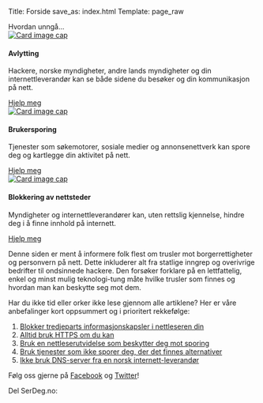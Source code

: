 Title: Forside
save_as: index.html
Template: page_raw

<div class="row">
    <div class="col-xs-12 display-4 text-xs-center">
        Hvordan unngå...
    </div>
    <div class="card-deck-wrapper" style="margin-left: 0; margin-right: 0;">
        <div class="card-deck">
            <div class="card">
              <a href="{filename}/pages/trusler/trafikkavlytting.md">
                <img class="card-img-top img-fluid" src="{filename}/images/avlytting.jpg" alt="Card image cap">
              </a>
              <div class="card-block">
                <h4 class="card-title">Avlytting</h4>
                <p class="card-text">Hackere, norske myndigheter, andre lands myndigheter og din internettleverandør kan se både sidene du besøker og din kommunikasjon på nett.</p>
                <a href="{filename}/pages/trusler/trafikkavlytting.md" class="btn btn-secondary">Hjelp meg</a>
              </div>
            </div>
            <div class="card">
              <a href="{filename}/pages/trusler/brukersporing.md">
                <img class="card-img-top img-fluid" src="{filename}/images/brukersporing.jpg" alt="Card image cap">
              </a>
              <div class="card-block">
                <h4 class="card-title">Brukersporing</h4>
                <p class="card-text">Tjenester som søkemotorer, sosiale medier og annonsenettverk kan spore deg og kartlegge din aktivitet på nett.</p>
                <a href="{filename}/pages/trusler/brukersporing.md" class="btn btn-secondary">Hjelp meg</a>
              </div>
            </div>
            <div class="card">
              <a href="{filename}/pages/trusler/blokkering-av-nettsteder.md">
                <img class="card-img-top img-fluid" src="{filename}/images/blokkering.jpg" alt="Card image cap">
              </a>
              <div class="card-block">
                <h4 class="card-title">Blokkering av nettsteder</h4>
                <p class="card-text">Myndigheter og internettleverandører kan, uten rettslig kjennelse, hindre deg i å finne innhold på internett.</p>
                <a href="{filename}/pages/trusler/blokkering-av-nettsteder.md" class="btn btn-secondary">Hjelp meg</a>
              </div>
            </div>
        </div>
    </div>
</div>
<div class="row">
    <div class="col-sm-8 offset-sm-2">
    <p>Denne siden er ment å informere folk flest om trusler mot borgerrettigheter og personvern på nett. Dette inkluderer alt fra statlige inngrep og overivrige bedrifter til ondsinnede hackere. Den forsøker forklare på en lettfattelig, enkel og minst mulig teknologi-tung måte hvilke trusler som finnes og hvordan man kan beskytte seg mot&nbsp;dem.</p>
    <p>Har du ikke tid eller orker ikke lese gjennom alle artiklene? Her er våre anbefalinger kort oppsummert og i prioritert&nbsp;rekkefølge:</p>
    <ol>
    <li><a href="http://serdeg.no/tiltak/informasjonskapselinnstillinger/">Blokker tredjeparts informasjonskapsler i nettleseren&nbsp;din</a></li>
    <li><a href="http://serdeg.no/tiltak/https/">Alltid bruk <span class="caps">HTTPS</span> om du&nbsp;kan</a></li>
    <li><a href="http://serdeg.no/tiltak/nettleserutvidelser/">Bruk en nettleserutvidelse som beskytter deg mot&nbsp;sporing</a></li>
    <li><a href="http://serdeg.no/tiltak/tjenester-som-ikke-sporer-deg/">Bruk tjenester som ikke sporer deg, der det finnes&nbsp;alternativer</a></li>
    <li><a href="http://serdeg.no/tiltak/dns/">Ikke bruk <span class="caps">DNS</span>-server fra en norsk&nbsp;internett-leverandør</a></li>
    </ol>
    <p>Følg oss gjerne
    på <a href="https://www.facebook.com/serdeg.no">Facebook</a> og <a href="https://twitter.com/serdeg">Twitter</a>!</p>
    <p>Del SerDeg.no: <div class="shariff" data-lang="no" data-services="[&quot;facebook&quot;,&quot;twitter&quot;,&quot;mail&quot;]"></div></p>
    </div>
</div>